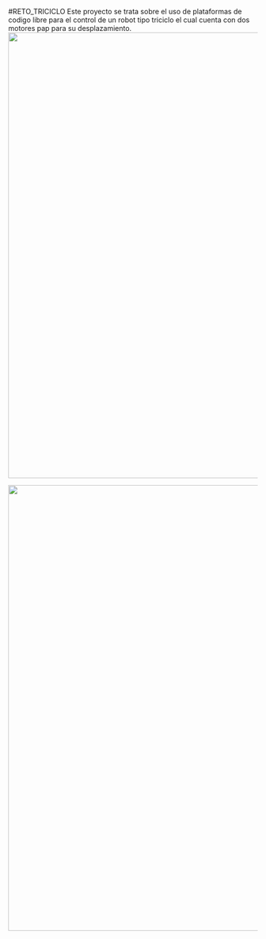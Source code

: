 #RETO_TRICICLO
Este proyecto se trata sobre el uso de plataformas de codigo libre para
el control de un robot tipo triciclo el cual cuenta con dos motores 
pap para su desplazamiento.
<img src="https://lh3.googleusercontent.com/0LKtCuY8y_0mat_VBd74g5FYEjK7mFEYrL5M8Br7wUJMflqZNbzaGrKboW9lZmorq-mF3TOkoc5f7ohwI80Fy0L-AEN8VA7RBYDvuscFyYBGfvZz9Fy2fdIVPqxBxyyfOAMvEsDtGRRmemeDap-UAbBZz81jmy-l6TOeJ0Ri4ogCErnRGPoP8cCWor6s49KlOrOy6BwnCuUkFDDM0PlPmEjnP3HuMu4u6bVcE4TVh0w-JoL-T43DqLjcqzNZivum4tGbMXhNyRouxIuNdDtmn2qsAPjozBo9-n3eH7iti1H0afW4-NF0YdnliHz2TxaAYUwjTaygKUWbvEYbbUxd9yNlM95J3LEOcoJYWtJzDWUo6S_Cyep9a9XsrH7VKtgqaKe4ZbfwpLWVAoPouyiopdB47zJxc4D6IgL5DHmAYoyjJzT7EE6LFMrM3zB1FSqXMPdrWHXADaOEiXNVKnfltPfkoMyNXATQuFfThg_ZMFFSLhrHp_JAPKmEFWryn651n584jPupQ-MCUq1ccqd8pPus9PkoKPL23gVbIWzlZNaWI8th6Edbf5nzpbuJTsm9UPGT6SLhvjyZIL_iSD57RJcQT1Iv8AAU1hyUkrI=w716-h954-no" width="900" height="900" />

<img src="https://lh3.googleusercontent.com/vf4NOZYLmOFCKmXp81VdpKvoEwLsjnBAaAl6ddRWD3zzGnsXR2zJF743lsWch8UBZSlZTsqj5ZSHi9LG_f_M888eH5U0u9iWjesOlYNVLmZqVKHKi2uCpndGqzYa8Whz0xFQGLTmaWQaAFoTj3n5X9Wt7ITsjy3rViuEXd0IBJoQR3y2nNF09lePWX2lXQAxWAszbaaM2EB1ylLJyFPBCFbGxmbFPgp5P_y4VSr4yR-RauMYyMJ3-6oCl4gVQjlHD_AZZ7tD0nJUYccqW9xfWVnKme0A6jCXff_9y0Ln-YwKF3l3gFxAy8xT_Np4RRzgbvyXKUsx8IIe9FTYe3rRNjAVXjuFYAqrlRI1U1B_2hP3CzMYCZkUkcs3bluDJj1_EF5LXZBL0yC42IJ4cAVL-SsnhS4o0BEY9jmJNOEvu39S61YJenfT50QkgV2B_GeqlJCA-RRZvABgEJrcOlQnDIVILGy6cXvkI3NkKk4J8IzV0N942jUKgTozYmKFuNlZ9x1IowVuqMLBHgoyzovAjJ8DNvPkYGNGC2ICE8aMUkPEejtCOugwnoAOkIjSHxWGBOnDtGDTBCSZYU2vgWewcUwMszZhOnSeimTOn7Y=s642-no" width="900" height="900"  />
